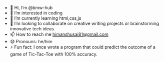 - 👋 Hi, I’m @bmw-hub
- 👀 I’m interested in coding
- 🌱 I’m currently learning html,css,js
- 💞️ I’m looking to collaborate on creative writing projects or brainstorming innovative tech ideas.
- 📫 How to reach me himanshusai81@gmail.com
- 😄 Pronouns: he/him
- ⚡ Fun fact: I once wrote a program that could predict the outcome of a game of Tic-Tac-Toe with 100% accuracy. 

<!---
bmw-hub/bmw-hub is a ✨ special ✨ repository because its `README.md` (this file) appears on your GitHub profile.
You can click the Preview link to take a look at your changes.
--->
